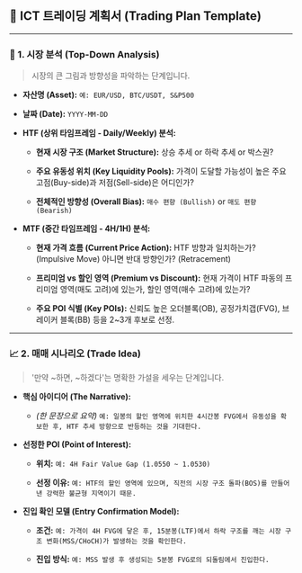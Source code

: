 ## 📝 ICT 트레이딩 계획서 (Trading Plan Template)

---

###  🧭 1. 시장 분석 (Top-Down Analysis)

> 시장의 큰 그림과 방향성을 파악하는 단계입니다.

- **자산명 (Asset):** `예: EUR/USD, BTC/USDT, S&P500`
    
- **날짜 (Date):** `YYYY-MM-DD`
    
- **HTF (상위 타임프레임 - Daily/Weekly) 분석:**
    
    - **현재 시장 구조 (Market Structure):** 상승 추세 or 하락 추세 or 박스권?
        
    - **주요 유동성 위치 (Key Liquidity Pools):** 가격이 도달할 가능성이 높은 주요 고점(Buy-side)과 저점(Sell-side)은 어디인가?
        
    - **전체적인 방향성 (Overall Bias):** `매수 편향 (Bullish)` or `매도 편향 (Bearish)`
        
- **MTF (중간 타임프레임 - 4H/1H) 분석:**
    
    - **현재 가격 흐름 (Current Price Action):** HTF 방향과 일치하는가? (Impulsive Move) 아니면 반대 방향인가? (Retracement)
        
    - **프리미엄 vs 할인 영역 (Premium vs Discount):** 현재 가격이 HTF 파동의 프리미엄 영역(매도 고려)에 있는가, 할인 영역(매수 고려)에 있는가?
        
    - **주요 POI 식별 (Key POIs):** 신뢰도 높은 오더블록(OB), 공정가치갭(FVG), 브레이커 블록(BB) 등을 2~3개 후보로 선정.
        

---

### 📈 2. 매매 시나리오 (Trade Idea)

> '만약 ~하면, ~하겠다'는 명확한 가설을 세우는 단계입니다.

- **핵심 아이디어 (The Narrative):**
    
    - _(한 문장으로 요약)_ `예: 일봉의 할인 영역에 위치한 4시간봉 FVG에서 유동성을 확보한 후, HTF 추세 방향으로 반등하는 것을 기대한다.`
        
- **선정한 POI (Point of Interest):**
    
    - **위치:** `예: 4H Fair Value Gap (1.0550 ~ 1.0530)`
        
    - **선정 이유:** `예: HTF의 할인 영역에 있으며, 직전의 시장 구조 돌파(BOS)를 만들어낸 강력한 불균형 지역이기 때문.`
        
- **진입 확인 모델 (Entry Confirmation Model):**
    
    - **조건:** `예: 가격이 4H FVG에 닿은 후, 15분봉(LTF)에서 하락 구조를 깨는 시장 구조 변화(MSS/CHoCH)가 발생하는 것을 확인한다.`
        
    - **진입 방식:** `예: MSS 발생 후 생성되는 5분봉 FVG로의 되돌림에서 진입한다.`